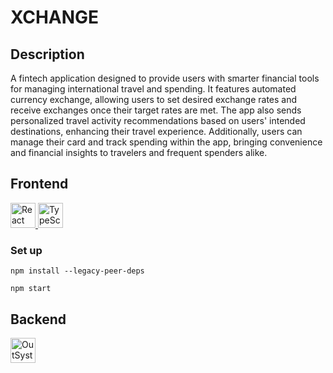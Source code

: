 # XCHANGE

## Description
A fintech application designed to provide users with smarter financial tools for managing international travel and spending. It features automated currency exchange, allowing users to set desired exchange rates and receive exchanges once their target rates are met. The app also sends personalized travel activity recommendations based on users' intended destinations, enhancing their travel experience. Additionally, users can manage their card and track spending within the app, bringing convenience and financial insights to travelers and frequent spenders alike.

## Frontend 
<a href="https://react.dev/"><img src="https://upload.wikimedia.org/wikipedia/commons/thumb/a/a7/React-icon.svg/120px-React-icon.svg.png" alt="React" height="40"/> <a href="https://www.typescriptlang.org/"><img src="https://upload.wikimedia.org/wikipedia/commons/4/4c/Typescript_logo_2020.svg" alt="TypeScript" height="40"/>
</a>

### Set up
```
npm install --legacy-peer-deps
```

```
npm start
```

## Backend 
<a href="https://www.outsystems.com/"><img src="https://upload.wikimedia.org/wikipedia/commons/8/82/OS-logo-color_500x108.png" alt="OutSystems" height="40"/></a>

